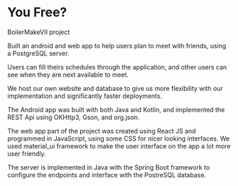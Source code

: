 
# You Free?

BoilerMakeVII project

Built an android and web app to help users plan to meet with friends, using a PostgreSQL server.

Users can fill theirs schedules through the application, and other users can see when they are next available to meet.

We host our own website and database to give us more flexibility with our implementation and significantly faster deployments.

The Android app was built with both Java and Kotlin, and implemented the REST Api using OKHttp3, Gson, and org.json.

The web app part of the project was created using React JS and programmed in JavaScript, using some CSS for nicer looking interfaces. We used material_ui framework to make the user interface on the app a lot more user friendly.

The server is implemented in Java with the Spring Boot framework to configure the endpoints and interface with the PostreSQL database.

